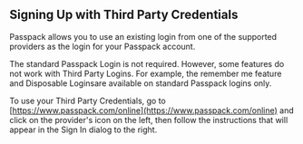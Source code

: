 ## Signing Up with Third Party Credentials

Passpack allows you to use an existing login from one of the supported providers as the login for your Passpack account.

The standard Passpack Login is not required. However, some features do not work with Third Party Logins. For example, the remember me feature and Disposable Loginsare available on standard Passpack logins only.

To use your Third Party Credentials, go to [https://www.passpack.com/online](https://www.passpack.com/online) and click on the provider's icon on the left, then follow the instructions that will appear in the Sign In dialog to the right. 






